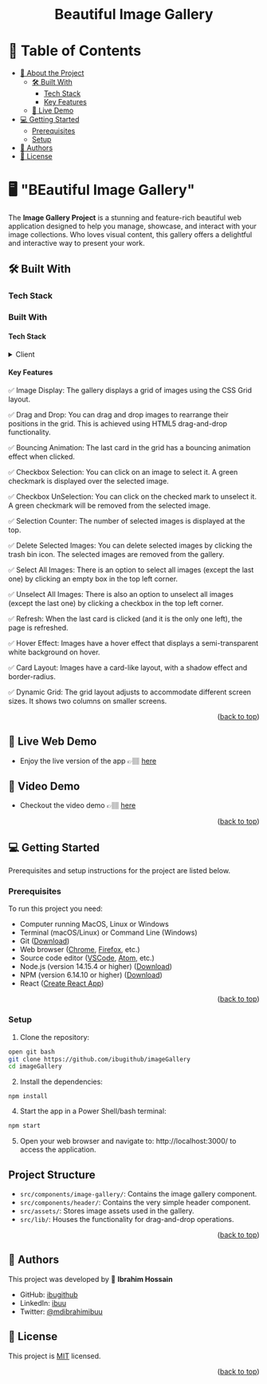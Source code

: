 <br>
<div align='center'>
	<h1>Beautiful Image Gallery</h1>
  </div>
<a name="readme-top"></a>

# 📗 Table of Contents
- [📖 About the Project](#about-project)
  - [🛠 Built With](#built-with)
    - [Tech Stack](#tech-stack)
    - [Key Features](#key-features)
  - [🚀 Live Demo](#live-demo)
- [💻 Getting Started](#getting-started)
  - [Prerequisites](#prerequisites)
  - [Setup](#setup)
- [👥 Authors](#authors)
- [📝 License](#license)


# 🖥️ "BEautiful Image Gallery"  <a name="about-project"></a>

The **Image Gallery Project** is a stunning and feature-rich beautiful web application designed to help you manage, showcase, and interact with your image collections. Who loves visual content, this gallery offers a delightful and interactive way to present your work.

## 🛠 Built With <a name="built-with"></a>

### Tech Stack <a name="tech-stack"></a>
### Built With <a name="built-with"></a>

#### Tech Stack <a name="tech-stack"></a>

<details>
  <summary>Client</summary>
  <br>
  <ul>
    <a href="https://developer.mozilla.org/en-US/docs/Web/CSS">
      <img alt="ruby" width="90px"  height="35px" src="https://img.shields.io/badge/CSS-1572B6?style=for-the-badge&logo=css3&logoColor=white" />
    </a>
    <br>
    <a href="https://babeljs.io/">
      <img alt="ruby" width="100px"  height="35px" src="https://img.shields.io/badge/Babel-F9DC3e?style=for-the-badge&logo=babel&logoColor=black" />
    </a>
    <br>
    <a href="https://github.com/microverseinc/linters-config/tree/master/react-redux">
      <img alt="ruby" width="130px"  height="35px" src="https://img.shields.io/badge/eslint-3A33D1?style=for-the-badge&logo=eslint&logoColor=white" />
    </a>
    <br>
    <a href="https://github.com/microverseinc/linters-config/tree/master/react-redux">
      <img alt="ruby" width="145px"  height="35px" src="https://img.shields.io/badge/stylelint-000?style=for-the-badge&logo=stylelint&logoColor=white" />
    </a>
    <br>
    <a href="https://webpack.js.org/">
      <img alt="ruby" width="140px"  height="35px" src="https://img.shields.io/badge/webpack-%238DD6F9.svg?style=for-the-badge&logo=webpack&logoColor=black" />
    </a>
    <br>
    <a href="https://reactjs.org/">
      <img alt="ruby" width="120px"  height="35px" src="https://img.shields.io/badge/React-0075A8?style=for-the-badge&logo=react&logoColor=61DAFB" />
    </a>
    <br>
    <a href="https://tailwind.com/">
      <img alt="ruby" width="100px"  height="35px" src="https://img.shields.io/badge/Tailwind_CSS-38B2AC?style=for-the-badge&logo=tailwind-css&logoColor=white" />
    </a>
    <br>

  </ul>
</details>


#### Key Features <a name="key-features"></a>

&#9989; Image Display: The gallery displays a 
grid of images using the CSS Grid layout.

&#9989; Drag and Drop: You can drag and drop
images to rearrange their positions in the grid. 
This is achieved using HTML5 drag-and-drop functionality.

&#9989; Bouncing Animation: The last card in the
grid has a bouncing animation effect when clicked.

&#9989; Checkbox Selection: You can click on an 
image to select it. A green checkmark is displayed
over the selected image.

&#9989; Checkbox UnSelection: You can click on the
checked mark to unselect it. A green checkmark will
be removed from the selected image.

&#9989; Selection Counter: The number of selected
images is displayed at the top.

&#9989; Delete Selected Images: You can delete
selected images by clicking the trash bin icon.
The selected images are removed from the gallery.

&#9989; Select All Images: There is an option to
select all images (except the last one) by clicking
an empty box in the top left corner.

&#9989; Unselect All Images: There is also an option
to unselect all images (except the last one) by
clicking a checkbox in the top left corner.

&#9989; Refresh: When the last card is clicked
(and it is the only one left), the page is refreshed.

&#9989; Hover Effect: Images have a hover effect that
displays a semi-transparent white background on hover.

&#9989; Card Layout: Images have a card-like layout,
with a shadow effect and border-radius.

&#9989; Dynamic Grid: The grid layout adjusts to accommodate
different screen sizes. It shows two columns on smaller screens.

<p align="right">(<a href="#readme-top">back to top</a>)</p>

<!-- LIVE DEMO  -->

## 🚀 Live Web Demo <a name="live-demo"></a>

- Enjoy the live version of the app 👉🏽 [here](https://image-gallery-inky-psi.vercel.app/)

## 🚀 Video Demo <a name="live-demo"></a>
- Checkout the video demo  👉🏽 [here](https://www.loom.com/share/dbb220e77bbe4d509cb2dadf6f9c5cb0?sid=46894ceb-5542-4e4e-9486-7c39a173d508)

<p align="right">(<a href="#readme-top">back to top</a>)</p>

<!-- GETTING STARTED -->

## 💻 Getting Started <a name="getting-started"></a>

Prerequisites and setup instructions for the project are listed below.

<!-- Prerequisites -->
### Prerequisites <a name="prerequisites"></a>

To run this project you need:
- Computer running MacOS, Linux or Windows
- Terminal (macOS/Linux) or Command Line (Windows)
- Git ([Download](https://git-scm.com/downloads))
- Web browser ([Chrome](https://www.google.com/chrome/), [Firefox](https://www.mozilla.org/en-US/firefox/new/), etc.)
- Source code editor ([VSCode](https://code.visualstudio.com/), [Atom](https://atom.io/), etc.)
- Node.js (version 14.15.4 or higher) ([Download](https://nodejs.org/en/download/))
- NPM (version 6.14.10 or higher) ([Download](https://www.npmjs.com/get-npm))
- React ([Create React App](https://create-react-app.dev/docs/getting-started/))


<p align="right">(<a href="#readme-top">back to top</a>)</p>

<!-- Setup -->
### Setup <a name="setup"></a>

1. Clone the repository:

```bash
open git bash
git clone https://github.com/ibugithub/imageGallery
cd imageGallery
```

2. Install the dependencies:

```
npm install
```




4. Start the app in a Power Shell/bash terminal:

```bash
npm start
```

5. Open your web browser and navigate to: http://localhost:3000/ to access the application.


## Project Structure

- `src/components/image-gallery/`: Contains the image gallery component.
- `src/components/header/`: Contains the very simple header component.
- `src/assets/`: Stores image assets used in the gallery.
- `src/lib/`: Houses the functionality for drag-and-drop operations.




<p align="right">(<a href="#readme-top">back to top</a>)</p>

<!-- AUTHORS -->
## 👥 Authors <a name="authors"></a>

This project was developed by 
👤 **Ibrahim Hossain**
- GitHub: [ibugithub](https://github.com/ibugithub)
- LinkedIn: [ibuu](https://www.linkedin.com/in/ibuu/)
- Twitter: [@mdibrahimibuu](https://twitter.com/mdibrahimibuu)



<!-- LICENSE -->

## 📝 License <a name="license"></a>

This project is [MIT](./LICENSE) licensed.

<p align="right">(<a href="#readme-top">back to top</a>)</p>
